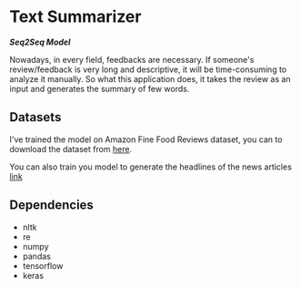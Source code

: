 # Text Summarizer
***Seq2Seq Model***

Nowadays, in every field, feedbacks are necessary. If someone's review/feedback is very long and descriptive, it will be time-consuming to analyze it manually. So what this application does, it takes the review as an input and generates the summary of few words. <br />

## Datasets
I've trained the model on Amazon Fine Food Reviews dataset, you can to download the dataset from [here](https://www.kaggle.com/snap/amazon-fine-food-reviews).

You can also train you model to generate the headlines of the news articles [link](https://www.kaggle.com/snapcrack/all-the-news) 

## Dependencies
* nltk
* re
* numpy
* pandas
* tensorflow
* keras
